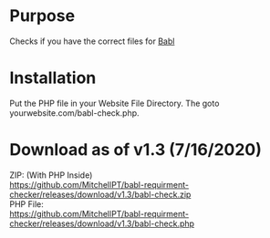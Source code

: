 # Purpose
Checks if you have the correct files for [Babl](https://www.gmodstore.com/market/view/babl-where-a-community-thrives)

# Installation
Put the PHP file in your Website File Directory. The goto yourwebsite.com/babl-check.php.

# Download as of v1.3 (7/16/2020)
ZIP: (With PHP Inside)\
https://github.com/MitchellPT/babl-requirment-checker/releases/download/v1.3/babl-check.zip \
PHP File:\
https://github.com/MitchellPT/babl-requirment-checker/releases/download/v1.3/babl-check.php
